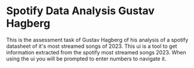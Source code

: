 # Spotify Data Analysis Gustav Hagberg
 This is the assessment task of Gustav Hagberg of his analysis of a spotify datasheet of it's most streamed songs of 2023. This ui is a tool to get information extracted from the spotify most streamed songs 2023.
 When using the ui you will be prompted to enter numbers to navigate it.